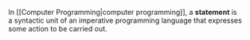 In [[Computer Programming|computer programming]], a **statement** is a syntactic unit of an imperative programming language that expresses some action to be carried out.